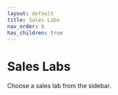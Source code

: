 ```yaml
---
layout: default
title: Sales Labs
nav_order: 6
has_children: true
---
```


# Sales Labs
Choose a sales lab from the sidebar.
